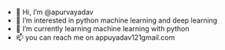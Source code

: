 - 👋 Hi, I’m @apurvayadav
- 👀 I’m interested in python machine learning and deep learning
- 🌱 I’m currently learning machine learning with python
- 📫 you can reach me on appuyadav121gmail.com

<!---
apurvayadav/apurvayadav is a ✨ special ✨ repository because its `README.md` (this file) appears on your GitHub profile.
You can click the Preview link to take a look at your changes.
--->
